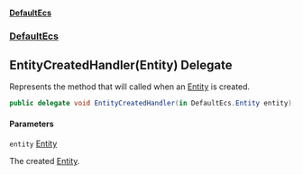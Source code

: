 #### [DefaultEcs](DefaultEcs.md 'DefaultEcs')
### [DefaultEcs](DefaultEcs.md#DefaultEcs 'DefaultEcs')

## EntityCreatedHandler(Entity) Delegate

Represents the method that will called when an [Entity](Entity.md 'DefaultEcs.Entity') is created.

```csharp
public delegate void EntityCreatedHandler(in DefaultEcs.Entity entity);
```
#### Parameters

<a name='DefaultEcs.EntityCreatedHandler(DefaultEcs.Entity).entity'></a>

`entity` [Entity](Entity.md 'DefaultEcs.Entity')

The created [Entity](Entity.md 'DefaultEcs.Entity').